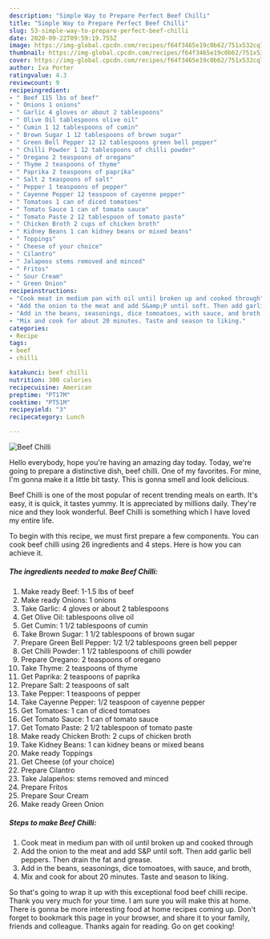 ```yaml
---
description: "Simple Way to Prepare Perfect Beef Chilli"
title: "Simple Way to Prepare Perfect Beef Chilli"
slug: 53-simple-way-to-prepare-perfect-beef-chilli
date: 2020-09-22T09:59:19.755Z
image: https://img-global.cpcdn.com/recipes/f64f3465e19c0b62/751x532cq70/beef-chilli-recipe-main-photo.jpg
thumbnail: https://img-global.cpcdn.com/recipes/f64f3465e19c0b62/751x532cq70/beef-chilli-recipe-main-photo.jpg
cover: https://img-global.cpcdn.com/recipes/f64f3465e19c0b62/751x532cq70/beef-chilli-recipe-main-photo.jpg
author: Iva Porter
ratingvalue: 4.3
reviewcount: 9
recipeingredient:
- " Beef 115 lbs of beef"
- " Onions 1 onions"
- " Garlic 4 gloves or about 2 tablespoons"
- " Olive Oil tablespoons olive oil"
- " Cumin 1 12 tablespoons of cumin"
- " Brown Sugar 1 12 tablespoons of brown sugar"
- " Green Bell Pepper 12 12 tablespoons green bell pepper"
- " Chilli Powder 1 12 tablespoons of chilli powder"
- " Oregano 2 teaspoons of oregano"
- " Thyme 2 teaspoons of thyme"
- " Paprika 2 teaspoons of paprika"
- " Salt 2 teaspoons of salt"
- " Pepper 1 teaspoons of pepper"
- " Cayenne Pepper 12 teaspoon of cayenne pepper"
- " Tomatoes 1 can of diced tomatoes"
- " Tomato Sauce 1 can of tomato sauce"
- " Tomato Paste 2 12 tablespoon of tomato paste"
- " Chicken Broth 2 cups of chicken broth"
- " Kidney Beans 1 can kidney beans or mixed beans"
- " Toppings"
- " Cheese of your choice"
- " Cilantro"
- " Jalapeos stems removed and minced"
- " Fritos"
- " Sour Cream"
- " Green Onion"
recipeinstructions:
- "Cook meat in medium pan with oil until broken up and cooked through"
- "Add the onion to the meat and add S&amp;P until soft. Then add garlic bell peppers. Then drain the fat and grease."
- "Add in the beans, seasonings, dice tomoatoes, with sauce, and broth,"
- "Mix and cook for about 20 minutes. Taste and season to liking."
categories:
- Recipe
tags:
- beef
- chilli

katakunci: beef chilli 
nutrition: 300 calories
recipecuisine: American
preptime: "PT17M"
cooktime: "PT51M"
recipeyield: "3"
recipecategory: Lunch

---
```



![Beef Chilli](https://img-global.cpcdn.com/recipes/f64f3465e19c0b62/751x532cq70/beef-chilli-recipe-main-photo.jpg)

Hello everybody, hope you're having an amazing day today. Today, we're going to prepare a distinctive dish, beef chilli. One of my favorites. For mine, I'm gonna make it a little bit tasty. This is gonna smell and look delicious.

Beef Chilli is one of the most popular of recent trending meals on earth. It's easy, it is quick, it tastes yummy. It is appreciated by millions daily. They're nice and they look wonderful. Beef Chilli is something which I have loved my entire life.




To begin with this recipe, we must first prepare a few components. You can cook beef chilli using 26 ingredients and 4 steps. Here is how you can achieve it.

<!--inarticleads1-->

##### The ingredients needed to make Beef Chilli:

1. Make ready  Beef: 1-1.5 lbs of beef
1. Make ready  Onions: 1 onions
1. Take  Garlic: 4 gloves or about 2 tablespoons
1. Get  Olive Oil: tablespoons olive oil
1. Get  Cumin: 1 1/2 tablespoons of cumin
1. Take  Brown Sugar: 1 1/2 tablespoons of brown sugar
1. Prepare  Green Bell Pepper: 1/2 1/2 tablespoons green bell pepper
1. Get  Chilli Powder: 1 1/2 tablespoons of chilli powder
1. Prepare  Oregano: 2 teaspoons of oregano
1. Take  Thyme: 2 teaspoons of thyme
1. Get  Paprika: 2 teaspoons of paprika
1. Prepare  Salt: 2 teaspoons of salt
1. Take  Pepper: 1 teaspoons of pepper
1. Take  Cayenne Pepper: 1/2 teaspoon of cayenne pepper
1. Get  Tomatoes: 1 can of diced tomatoes
1. Get  Tomato Sauce: 1 can of tomato sauce
1. Get  Tomato Paste: 2 1/2 tablespoon of tomato paste
1. Make ready  Chicken Broth: 2 cups of chicken broth
1. Take  Kidney Beans: 1 can kidney beans or mixed beans
1. Make ready  Toppings
1. Get  Cheese (of your choice)
1. Prepare  Cilantro
1. Take  Jalapeños: stems removed and minced
1. Prepare  Fritos
1. Prepare  Sour Cream
1. Make ready  Green Onion




<!--inarticleads2-->

##### Steps to make Beef Chilli:

1. Cook meat in medium pan with oil until broken up and cooked through
1. Add the onion to the meat and add S&amp;P until soft. Then add garlic bell peppers. Then drain the fat and grease.
1. Add in the beans, seasonings, dice tomoatoes, with sauce, and broth,
1. Mix and cook for about 20 minutes. Taste and season to liking.




So that's going to wrap it up with this exceptional food beef chilli recipe. Thank you very much for your time. I am sure you will make this at home. There is gonna be more interesting food at home recipes coming up. Don't forget to bookmark this page in your browser, and share it to your family, friends and colleague. Thanks again for reading. Go on get cooking!
